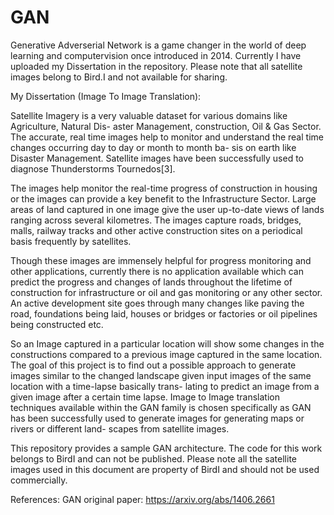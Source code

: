 # GAN
Generative Adverserial Network is a game changer in the world of deep learning and computervision once introduced in 2014.
Currently I have uploaded my Dissertation in the repository. Please note that all satellite images belong to Bird.I and not available for sharing.

My Dissertation (Image To Image Translation):

Satellite Imagery is a very valuable dataset for various domains like Agriculture, Natural Dis- aster Management, construction, Oil & Gas Sector. The accurate, real time images help to monitor and understand the real time changes occurring day to day or month to month ba- sis on earth like Disaster Management. Satellite images have been successfully used to diagnose Thunderstorms Tournedos[3].


The images help monitor the real-time progress of construction in housing or the images can provide a key benefit to the Infrastructure Sector. Large areas of land captured in one image give the user up-to-date views of lands ranging across several kilometres. The images capture roads, bridges, malls, railway tracks and other active construction sites on a periodical basis frequently by satellites.



Though these images are immensely helpful for progress monitoring and other applications, currently there is no application available which can predict the progress and changes of lands throughout the lifetime of construction for infrastructure or oil and gas monitoring or any other sector. An active development site goes through many changes like paving the road, foundations being laid, houses or bridges or factories or oil pipelines being constructed etc.



So an Image captured in a particular location will show some changes in the constructions compared to a previous image captured in the same location.
The goal of this project is to find out a possible approach to generate images similar to the changed landscape given input images of the same location with a time-lapse basically trans- lating to predict an image from a given image after a certain time lapse. Image to Image translation techniques available within the GAN family is chosen specifically as GAN has been successfully used to generate images for generating maps or rivers or different land- scapes from satellite images.

This repository provides a sample GAN architecture. The code for this work belongs to BirdI and can not be published. Please note all the satellite images used in this document are property of BirdI and should not be used commercially.


References: 
GAN original paper: https://arxiv.org/abs/1406.2661

